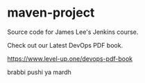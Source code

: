 # maven-project
Source code for James Lee's Jenkins course.

Check out our Latest DevOps PDF book.

https://www.level-up.one/devops-pdf-book

brabbi pushi ya mardh
